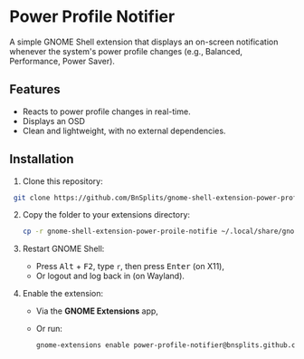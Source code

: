 # Power Profile Notifier

A simple GNOME Shell extension that displays an on-screen notification whenever the system's power profile changes (e.g., Balanced, Performance, Power Saver).

## Features

- Reacts to power profile changes in real-time.
- Displays an OSD
- Clean and lightweight, with no external dependencies.

## Installation

1. Clone this repository:

```bash
 git clone https://github.com/BnSplits/gnome-shell-extension-power-profile-notifier.git
```

2. Copy the folder to your extensions directory:

   ```bash
   cp -r gnome-shell-extension-power-proile-notifie ~/.local/share/gnome-shell/extensions/powerprofilenotifier@bnsplits.github.com
   ```

3. Restart GNOME Shell:

   - Press <kbd>Alt</kbd> + <kbd>F2</kbd>, type `r`, then press <kbd>Enter</kbd> (on X11),
   - Or logout and log back in (on Wayland).

4. Enable the extension:

   - Via the **GNOME Extensions** app,
   - Or run:

     ```bash
     gnome-extensions enable power-profile-notifier@bnsplits.github.com
     ```
